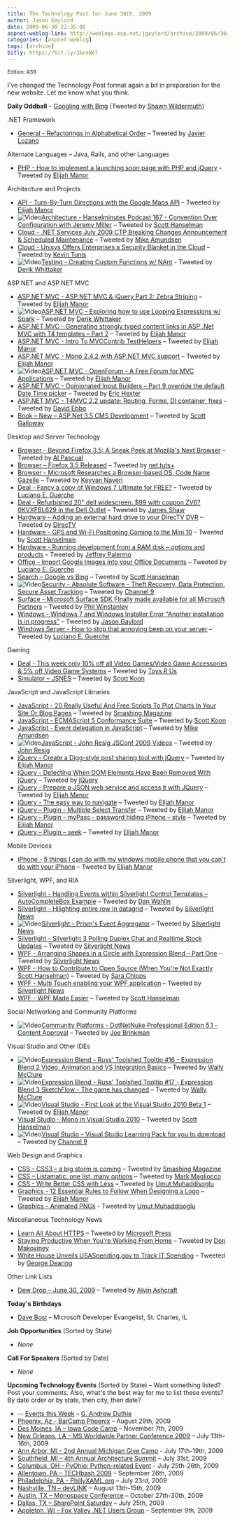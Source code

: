 ```yaml
---
title: The Technology Post for June 30th, 2009
author: Jason Gaylord
date: 2009-06-30 22:35:00
aspnet-weblog-link: http://weblogs.asp.net/jgaylord/archive/2009/06/30/the-technology-post-for-june-30th-2009.aspx
categories: [aspnet-weblog]
tags: [archive]
bitly: https://bit.ly/36reNeT
---
```


<small>Edition: #39</small>

I've changed the Technology Post format again a bit in preparation for the new website. Let me know what you think.

**Daily Oddball** – [Googling with Bing](http://news.cnet.com/8301-13860_3-10274832-56.html?tag=newsLatestHeadlinesArea.0) (Tweeted by [Shawn Wildermuth](http://twitter.com/ShawnWildermuth))

.NET Framework

- [General - Refactorings in Alphabetical Order](http://www.refactoring.com/catalog/index.html) – Tweeted by [Javier Lozano](http://twitter.com/jglozano)

Alternate Languages – Java, Rails, and other Languages

- [PHP - How to implement a launching soon page with PHP and jQuery](http://woork.blogspot.com/2009/06/how-to-implement-launching-soon-page-in.html) - Tweeted by [Elijah Manor](http://twitter.com/elijahmanor)

Architecture and Projects

- [API - Turn-By-Turn Directions with the Google Maps API](http://net.tutsplus.com/tutorials/javascript-ajax/turn-by-turn-directions-with-the-google-maps-api/) – Tweeted by [Elijah Manor](http://twitter.com/elijahmanor)
- ![Video](http://jasongaylord.com/images/techpost/podcast.jpg)[Architecture - Hanselminutes Podcast 167 - Convention Over Configuration with Jeremy Miller](http://www.hanselman.com/blog/HanselminutesPodcast167ConventionOverConfigurationWithJeremyMiller.aspx) – Tweeted by [Scott Hanselman](http://twitter.com/shanselman)
- [Cloud - .NET Services July 2009 CTP Breaking Changes Announcement & Scheduled Maintenance](http://blogs.msdn.com/netservicesannounce/archive/2009/06/30/net-services-july-2009-ctp-breaking-changes-announcement-and-scheduled-maintenance.aspx) – Tweeted by [Mike Amundsen](http://twitter.com/mamund)
- [Cloud - Unisys Offers Enterprises a Security Blanket in the Cloud](http://gigaom.com/2009/06/30/unisys-offers-enterprises-a-security-blanket-in-the-cloud/) – Tweeted by [Kevin Tunis](http://twitter.com/Tunis)
- ![Video](http://jasongaylord.com/images/techpost/video.jpg)[Testing - Creating Custom Functions w/ NAnt](http://www.dimecasts.net/Casts/CastDetails/122) - Tweeted by [Derik Whittaker](http://twitter.com/DerikWhittaker)

ASP.NET and ASP.NET MVC

- [ASP.NET MVC - ASP.NET MVC & jQuery Part 2: Zebra Striping](http://webdevdotnet.blogspot.com/2009/06/aspnet-mvc-jquery-part-2-zebra-striping.html) – Tweeted by [Elijah Manor](http://twitter.com/elijahmanor)
- ![Video](http://jasongaylord.com/images/techpost/video.jpg)[ASP.NET MVC - Exploring how to use Looping Expressions w/ Spark](http://www.dimecasts.net/Casts/CastDetails/121) – Tweeted by [Derik Whittaker](http://twitter.com/DerikWhittaker)
- [ASP.NET MVC - Generating strongly typed content links in ASP .Net MVC with T4 templates – Part 2](http://www.jacopretorius.net/2009/06/generating-strongly-typed-content-links_30.html) – Tweeted by [Elijah Manor](http://twitter.com/elijahmanor)
- [ASP.NET MVC - Intro To MVCContrib TestHelpers](http://blog.stevehorn.cc/2009/06/aspnet-mvc-intro-to-mvccontrib.html) – Tweeted by [Elijah Manor](http://twitter.com/elijahmanor)
- [ASP.NET MVC - Mono 2.4.2 with ASP.NET MVC support](http://www.h-online.com/open/Mono-2-4-2-with-ASP-NET-MVC-support--/news/113644) – Tweeted by [Elijah Manor](http://twitter.com/elijahmanor)
- ![Video](http://jasongaylord.com/images/techpost/video.jpg)[ASP.NET MVC - OpenForum - A Free Forum for MVC Applications](http://software.herbrandson.com/index.php/2009/06/openforum-a-free-forum-for-mvc-applications/) – Tweeted by [Elijah Manor](http://twitter.com/elijahmanor)
- [ASP.NET MVC - Opinionated Input Builders – Part 9 override the default Date Time picker](http://www.lostechies.com/blogs/hex/archive/2009/06/30/opinionated-input-builders-part-9-override-the-default-date-time-picker.aspx) – Tweeted by [Eric Hexter](http://twitter.com/ehexter)
- [ASP.NET MVC - T4MVC 2.2 update: Routing, Forms, DI container, fixes](http://blogs.msdn.com/davidebb/archive/2009/06/30/t4mvc-2-2-update-routing-forms-di-container-fixes.aspx) – Tweeted by [David Ebbo](http://twitter.com/davidebbo)
- [Book – New – ASP.Net 3.5 CMS Development](http://darkfalz.com/post/2009/06/29/Published-Author-AspNet-35-CMS-Development.aspx) – Tweeted by [Scott Galloway](http://twitter.com/scottgal)

Desktop and Server Technology

- [Browser - Beyond Firefox 3.5: A Sneak Peek at Mozilla's Next Browser](http://www.pcworld.com/article/167662/beyond_firefox_35_a_sneak_peek_at_mozillas_next_browser.html) – Tweeted by [Al Pascual](http://twitter.com/alpascual)
- [Browser – Firefox 3.5 Released](http://www.mozilla.com/en-US/firefox/upgrade.html) – Tweeted by [net.tuts+](http://twitter.com/NETTUTS)
- [Browser - Microsoft Researches a Browser-based OS, Code Name Gazelle](http://www.infoq.com/news/2009/06/Microsoft-Gazelle) – Tweeted by [Keyvan Nayeri](http://twitter.com/keyvan)
- [Deal - Fancy a copy of Windows 7 Ultimate for FREE?](http://www.neowin.net/news/main/09/06/30/fancy-a-copy-of-windows-7-ultimate-for-free) – Tweeted by [Luciano E. Guerche](http://twitter.com/guercheLE)
- [Deal - Refurbished 20" dell widescreen. $99 with coupon ZV6?0KVXFBL629 in the Dell Outlet](http://www.dell.com/outlet) – Tweeted by [James Shaw](http://twitter.com/JamesShaw)
- [Hardware – Adding an external hard drive to your DirecTV DVR](http://forums.directv.com/pe/action/forums/displaythread?postID=10552751&ie=x#e10552751) – Tweeted by [DirecTV](http://twitter.com/DIRECTV)
- [Hardware - GPS and Wi-Fi Positioning Coming to the Mini 10](http://forums.directv.com/pe/action/forums/displaythread?postID=10552751&ie=x#e10552751) – Tweeted by [Scott Hanselman](http://twitter.com/shanselman)
- [Hardware - Running development from a RAM disk – options and products](http://jeffreypalermo.com/blog/running-development-from-a-ram-disk-ndash-options-and-products/) – Tweeted by [Jeffrey Palermo](http://twitter.com/jeffreypalermo)
- [Office - Import Google Images into your Office Documents](http://www.labnol.org/software/insert-google-images-into-office-documents/9208/) – Tweeted by [Luciano E. Guerche](http://twitter.com/guercheLE)
- [Search – Google vs Bing](http://www.google-vs-bing.com/) – Tweeted by [Scott Hanselman](http://twitter.com/shanselman)
- ![Video](http://jasongaylord.com/images/techpost/video.jpg)[Security - Absolute Software - Theft Recovery, Data Protection, Secure Asset Tracking](http://channel9.msdn.com/shows/Inside+Out/Absolute-Software-Theft-Recovery-Data-Protection-Secure-Asset-Tracking/) – Tweeted by [Channel 9](http://twitter.com/ch9)
- [Surface - Microsoft Surface SDK FInally made available for all Microsoft Partners](https://partner.surface.com/login/SignIn.aspx?ReturnUrl=%2fEN%2fSecure%2fPages%2fdefault.aspx) – Tweeted by [Phil Winstanley](http://twitter.com/Plip)
- [Windows - Windows 7 and Windows Installer Error "Another installation is in progress"](http://weblogs.asp.net/jgaylord/archive/2009/06/30/windows-7-and-windows-installer-error-another-installation-is-in-progress.aspx) – Tweeted by [Jason Gaylord](http://twitter.com/jgaylord)
- [Windows Server - How to stop that annoying beep on your server](http://sqlblogcasts.com/blogs/simons/archive/2009/06/30/How-to-stop-that-annoying-beep-on-your-server.aspx) – Tweeted by [Luciano E. Guerche](http://twitter.com/guercheLE)

Gaming

- [Deal - This week only 10% off all Video Games/Video Game Accessories & 5% off Video Game Systems](http://tr.im/qj4J) – Tweeted by [Toys R Us](http://twitter.com/ToysRUs)
- [Simulator – JSNES](http://benfirshman.com/projects/jsnes/) – Tweeted by [Scott Koon](http://twitter.com/lazycoder)

JavaScript and JavaScript Libraries

- [JavaScript - 20 Really Useful And Free Scripts To Plot Charts In Your Site Or Blog Pages](http://www.smashingapps.com/2009/06/26/20-really-useful-and-free-scripts-to-plot-charts-in-your-site-or-blog-pages.html) – Tweeted by [Smashing Magazine](http://twitter.com/smashingmag)
- [JavaScript - ECMAScript 5 Conformance Suite](http://es5conform.codeplex.com/) – Tweeted by [Scott Koon](http://twitter.com/lazycoder)
- [JavaScript - Event delegation in JavaScript](http://www.nczonline.net/blog/2009/06/30/event-delegation-in-javascript/) – Tweeted by [Mike Amundsen](http://twitter.com/mamund)
- ![Video](http://jasongaylord.com/images/techpost/video.jpg)[JavaScript - John Resig JSConf 2009 Videos](http://jsconf2009.com/resig_video.html) – Tweeted by [John Resig](http://twitter.com/jeresig)
- [jQuery - Create a Digg-style post sharing tool with jQuery](http://www.queness.com/post/309/create-a-digg-style-post-sharing-tool-with-jquery) – Tweeted by [Elijah Manor](http://twitter.com/elijahmanor)
- [jQuery - Detecting When DOM Elements Have Been Removed With jQuery](http://www.bennadel.com/blog/1623-Ask-Ben-Detecting-When-DOM-Elements-Have-Been-Removed-With-jQuery.htm) – Tweeted by [jQuery](http://twitter.com/jquery)
- [jQuery - Prepare a JSON web service and access it with JQuery](http://www.codeproject.com/KB/aspnet/JsonWebServiceJQuery.aspx) – Tweeted by [Elijah Manor](http://twitter.com/elijahmanor)
- [jQuery - The easy way to navigate](http://74.125.93.132/translate_c?hl=en&sl=auto&tl=en&u=http://webstandard.kulando.de/post/2009/06/30/jquery-the-easy-way-to-navigate&prev=hp&rurl=translate.google.com&usg=ALkJrhiLL6Gu_X2ipJNsGtbnQzK4HJ5G8w) – Tweeted by [Elijah Manor](http://twitter.com/elijahmanor)
- [jQuery – Plugin - Multiple Select Transfer](http://mypaaji.com/index.php/2009/06/29/jquery-plugin-multiple-select-transfer/) – Tweeted by [Elijah Manor](http://twitter.com/elijahmanor)
- [jQuery – Plugin - myPass - password hiding iPhone – style](http://www.microsofttranslator.com/) – Tweeted by [Elijah Manor](http://twitter.com/elijahmanor)
- [jQuery – Plugin – seek](http://www.recoding.it/wp-content/uploads/demos/seek-demo.htm) – Tweeted by [Elijah Manor](http://twitter.com/elijahmanor)

Mobile Devices

- [iPhone - 5 things I can do with my windows mobile phone that you can't do with your iPhone](http://www.pathf.com/blogs/2009/06/5-things-i-can-do-with-my-windows-mobile-phone-that-you-cant-do-with-your-iphone/) – Tweeted by [Elijah Manor](http://twitter.com/elijahmanor)

Silverlight, WPF, and RIA

- [Silverlight - Handling Events within Silverlight Control Templates – AutoCompleteBox Example](http://weblogs.asp.net/dwahlin/archive/2009/06/30/handling-events-within-silverlight-control-templates-autocompletebox-example.aspx) – Tweeted by [Dan Wahlin](http://twitter.com/DanWahlin)
- [Silverlight - Hilighting entire row in datagrid](http://leeontech.wordpress.com/2009/06/29/hilighting-entire-rows-in-datagrid/) – Tweeted by [Silverlight News](http://twitter.com/SilverlightNews)
- ![Video](http://jasongaylord.com/images/techpost/video.jpg)[Silverlight - Prism's Event Aggregator](http://www.sparklingclient.com/prisms-event-aggregator/) – Tweeted by [Silverlight News](http://twitter.com/SilverlightNews)
- [Silverlight - Silverlight 3 Polling Duplex Chat and Realtime Stock Updates](http://www.eggheadcafe.com/tutorials/aspnet/002292a9-a5f1-4d0c-8842-eabcc4492bb7/silverlight-3-polling-dup.aspx) – Tweeted by [Silverlight News](http://twitter.com/SilverlightNews)
- [WPF - Arranging Shapes in a Circle with Expression Blend – Part One](http://blog.wpfwonderland.com/2009/06/26/arranging-shapes-in-circle-with-expression-blend-part-one/) – Tweeted by [Silverlight News](http://twitter.com/SilverlightNews)
- [WPF - How to Contribute to Open Source (When You're Not Exactly Scott Hanselman)](http://girldeveloper.com/waxing-dev/how-to-contribute-to-open-source-when-you-re-not-exactly-scott-hanselman/) – Tweeted by [Sara Chipps](http://twitter.com/SaraJChipps)
- [WPF - Multi Touch enabling your WPF application](http://www.davidezordan.net/blog/?p=1136) – Tweeted by [Silverlight News](http://twitter.com/SilverlightNews)
- [WPF - WPF Made Easier](http://caliburn.codeplex.com/) – Tweeted by [Scott Hanselman](http://twitter.com/shanselman)

Social Networking and Community Platforms

- ![Video](http://jasongaylord.com/images/techpost/video.jpg)[Community Platforms - DotNetNuke Professional Edition 5.1 - Content Approval](http://www.techbubble.net/Blog/tabid/57/EntryId/219/DotNetNuke-Professional-Edition-5-1-Content-Approval.aspx) – Tweeted by [Joe Brinkman](http://twitter.com/jbrinkman)

Visual Studio and Other IDEs

- ![Video](http://jasongaylord.com/images/techpost/video.jpg)[Expression Blend - Russ' Toolshed Tooltip #16 - Expression Blend 2 Video, Animation and VS Integration Basics](http://channel9.msdn.com/shows/toolshed/Toolshed-Tooltip-16-Expression-Blend-2-Video-Animation-and-VS-Integration-Intro/) – Tweeted by [Wally McClure](http://twitter.com/wbm)
- ![Video](http://jasongaylord.com/images/techpost/video.jpg)[Expression Blend - Russ' Toolshed Tooltip #17 - Expression Blend 3 SketchFlow - The game has changed](http://channel9.msdn.com/shows/toolshed/Toolshed-Tooltip-17-Expression-Blend-3-SketchFlow-The-game-has-changed/) – Tweeted by [Wally McClure](http://twitter.com/wbm)
- ![Video](http://jasongaylord.com/images/techpost/video.jpg)[Visual Studio - First Look at the Visual Studio 2010 Beta 1](http://www.screencastaday.com/ScreenCasts/104_First_Look_at_the_Visual_Studio_2010_Beta_1.aspx) – Tweeted by [Elijah Manor](http://twitter.com/elijahmanor)
- [Visual Studio - Mono in Visual Studio 2010](http://jpobst.blogspot.com/2009/06/mono-in-visual-studio-2010.html) – Tweeted by [Scott Hanselman](http://twitter.com/shanselman)
- ![Video](http://jasongaylord.com/images/techpost/video.jpg)[Visual Studio - Visual Studio Learning Pack for you to download](http://channel9.msdn.com/posts/MaxZuck/Visual-Studio-Learning-Pack-for-you-to-download/) – Tweeted by [Channel 9](http://twitter.com/ch9)

Web Design and Graphics

- [CSS - CSS3 – a big storm is coming](http://reinholdweber.com/css/css3-a-big-storm-is-coming/) – Tweeted by [Smashing Magazine](http://twitter.com/smashingmag)
- [CSS – Listamatic: one list, many options](http://css.maxdesign.com.au/listamatic/) – Tweeted by [Mark Magliocco](http://twitter.com/markmag) 
- [CSS - Write Better CSS with Less](http://www.sitepoint.com/blogs/2009/06/30/write-better-css-with-less/) – Tweeted by [Umut Muhaddisoglu](http://twitter.com/umutm)
- [Graphics - 12 Essential Rules to Follow When Designing a Logo](http://www.webdesignerdepot.com/2009/06/12-essential-rules-to-follow-when-designing-a-logo/) – Tweeted by [Elijah Manor](http://twitter.com/elijahmanor)
- [Graphics – Animated PNGs](http://animatedpng.com/) - Tweeted by [Umut Muhaddisoglu](http://twitter.com/umutm)

Miscellaneous Technology News

- [Learn All About HTTPS](http://www.robmiles.com/journal/2009/6/29/learn-all-about-https.html) – Tweeted by [Microsoft Press](http://twitter.com/MicrosoftPress)
- [Staying Productive When You're Working From Home](http://www.dumblittleman.com/2009/06/staying-productive-when-youre-working.html) – Tweeted by [Don Makoviney](http://twitter.com/donmak)
- [White House Unveils USASpending.gov to Track IT Spending](http://www.fastcompany.com/blog/kit-eaton/technomix/us-government-bares-its-spending-habits-all-see) – Tweeted by [George Dearing](http://twitter.com/GeorgeDearing)

Other Link Lists

- [Dew Drop – June 30, 2009](http://www.alvinashcraft.com/2009/06/30/dew-drop-june-30-2009/) – Tweeted by [Alvin Ashcraft](http://twitter.com/alvinashcraft)

**Today's Birthdays**

- [Dave Bost](http://twitter.com/davebost) – Microsoft Developer Evangelist, St. Charles, IL

**Job Opportunities** (Sorted by State)

- _None_

**Call For Speakers** (Sorted by Date)

- _None_

**Upcoming Technology Events** (Sorted by State) – Want something listed? Post your comments. Also, what's the best way for me to list these events? By date order or by state, then city, then date?

- \-- [Events this Week](http://blogs.msdn.com/gduthie/archive/2009/06/29/events-this-week-june-29th-2009.aspx) – [G. Andrew Duthie](http://twitter.com/devhammer)
- [Phoenix, Az - BarCamp Phoenix](http://barcamp.org/BarCampPhoenix) – August 29th, 2009
- [Des Moines, IA – Iowa Code Camp](http://iowacodecamp.com/default.aspx) – November 7th, 2009
- [New Orleans, LA – MS Worldwide Partner Conference 2009](http://www.digitalwpc.com/) – July 13th-16th, 2009
- [Ann Arbor, MI - 2nd Annual Michigan Give Camp](http://michigangivecamp.eventbrite.com/) - July 17th-19th, 2009
- [Southfield, MI – 4th Annual Architecture Summit](https://www.clicktoattend.com/invitation.aspx?code=139245) – July 31st, 2009
- [Columbus, OH - PyOhio: Python-related Event](http://www.developerfusion.com/event/13421/pyohio/) - July 25th-26th, 2009
- [Allentown, PA – TECHbash 2009](http://techbash.com/) – September 26th, 2009
- [Philadelphia, PA - PhillyXAML.org](http://phillyxaml.org/Lists/Events/DispForm.aspx?ID=5&Source=http%3A%2F%2Fphillyxaml%2Eorg%2FLists%2FEvents%2Fcalendar%2Easpx%3FCalendarDate%3D7%252F26%252F2009) – July 23rd, 2009
- [Nashville, TN – devLINK](http://devlink.net/) – August 13th-15th, 2009
- [Austin, TX – Monospace Conference](http://monospace.us/) – October 27th-30th, 2009
- [Dallas, TX – SharePoint Saturday](http://www.sharepointsaturday.org/dallas) – July 25th, 2009
- [Appleton, WI – Fox Valley .NET Users Group](http://fvnug.org/dnn/Home/tabid/36/ctl/Details/Mid/377/ItemID/8/Default.aspx?selecteddate=9/9/2009) – September 9th, 2009